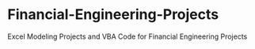 # Financial-Engineering-Projects
Excel Modeling Projects and VBA Code for Financial Engineering Projects
